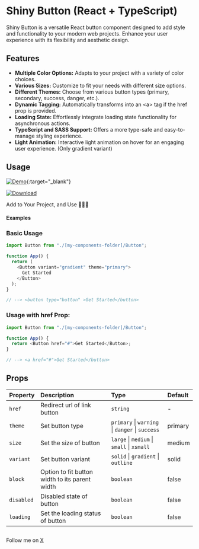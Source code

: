 # Shiny Button (React + TypeScript)

Shiny Button is a versatile React button component designed to add style and functionality to your modern web projects. Enhance your user experience with its flexibility and aesthetic design.

## Features

- **Multiple Color Options:** Adapts to your project with a variety of color choices.
- **Various Sizes:** Customize to fit your needs with different size options.
- **Different Themes:** Choose from various button types (primary, secondary, success, danger, etc.).
- **Dynamic Tagging:** Automatically transforms into an &lt;a&gt; tag if the href prop is provided.
- **Loading State:** Effortlessly integrate loading state functionality for asynchronous actions.
- **TypeScript and SASS Support:** Offers a more type-safe and easy-to-manage styling experience.
- **Light Animation:** Interactive light animation on hover for an engaging user experience. (Only gradient variant)

## Usage

[![Demo](https://www.yavuzyolbir.com/github/demo.svg)](https://shiny-button-omega.vercel.app/){:target="\_blank"}

[![Download](https://www.yavuzyolbir.com/github/button.svg)](https://github.com/yavuzyolbir/shiny-button/archive/refs/heads/main.zip)

Add to Your Project, and Use 🤷🏻‍♂️

#### Examples

### Basic Usage

```javascript
import Button from "./[my-components-folder]/Button";

function App() {
  return (
    <Button variant="gradient" theme="primary">
      Get Started
    </Button>
  );
}

// --> <button type="button" >Get Started</button>
```

### Usage with href Prop:

```javascript
import Button from "./[my-components-folder]/Button";

function App() {
  return <Button href="#">Get Started</Button>;
}

// --> <a href="#">Get Started</button>
```

## Props

| Property   | Description                                    | Type                                            | Default |
| :--------- | :--------------------------------------------- | :---------------------------------------------- | :------ |
| `href`     | Redirect url of link button                    | `string`                                        | -       |
| `theme`    | Set button type                                | `primary` \| `warning` \| `danger` \| `success` | primary |
| `size`     | Set the size of button                         | `large` \| `medium` \| `small` \| `xsmall`      | medium  |
| `variant`  | Set button variant                             | `solid` \| `gradient` \| `outline`              | solid   |
| `block`    | Option to fit button width to its parent width | `boolean`                                       | false   |
| `disabled` | Disabled state of button                       | `boolean`                                       | false   |
| `loading`  | Set the loading status of button               | `boolean`                                       | false   |

##

Follow me on [X](https://x.com/yavuzyolbir)
